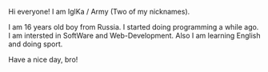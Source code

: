 Hi everyone! I am IglKa / Army (Two of my nicknames). 

I am 16 years old boy from Russia. 
I started doing programming a while ago.
I am intersted in SoftWare and Web-Development.
Also I am learning English and doing sport.


Have a nice day, bro!
